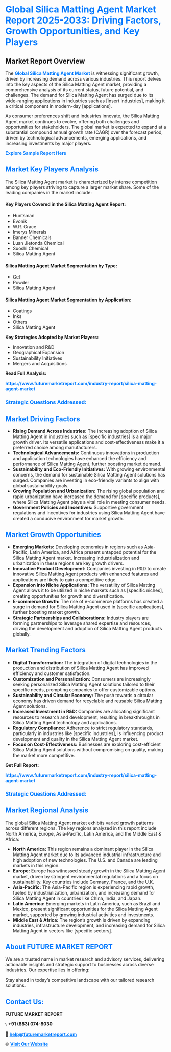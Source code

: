 <h1 style="color: #007BFF;">Global Silica Matting Agent Market Report 2025-2033: Driving Factors, Growth Opportunities, and Key Players</h1>

<section id="overview">
<h2>Market Report Overview</h2>
<p>The <a href="https://www.futuremarketreport.com/industry-report/silica-matting-agent-market" style="color: #007BFF; text-decoration: none;"><strong>Global Silica Matting Agent Market</strong></a> is witnessing significant growth, driven by increasing demand across various industries. This report delves into the key aspects of the Silica Matting Agent market, providing a comprehensive analysis of its current status, future potential, and challenges. The demand for Silica Matting Agent has surged due to its wide-ranging applications in industries such as [insert industries], making it a critical component in modern-day [applications].</p>
<p>As consumer preferences shift and industries innovate, the Silica Matting Agent market continues to evolve, offering both challenges and opportunities for stakeholders. The global market is expected to expand at a substantial compound annual growth rate (CAGR) over the forecast period, driven by technological advancements, emerging applications, and increasing investments by major players.</p>
</section>

<section id="overview">
<p><a href="https://www.futuremarketreport.com/request-sample/reportId=97215" style="color: #007BFF; text-decoration: none;"><strong>Explore Sample Report Here</strong></a></p>
</section>

<section id="key-players">
<h2 style="color: #007BFF;">Market Key Players Analysis</h2>
<p>The Silica Matting Agent market is characterized by intense competition among key players striving to capture a larger market share. Some of the leading companies in the market include:</p>
<h4>Key Players Covered in the Silica Matting Agent Report:</h4>
<ul><li>Huntsman</li><li>Evonik</li><li>W.R. Grace</li><li>Imerys Minerals</li><li>Banner Chemicals</li><li>Luan Jietonda Chemical</li><li>Suoshi Chemical</li><li>Silica Matting Agent</li></ul>
<h4>Silica Matting Agent Market Segmentation by Type:</h4>
<ul><li>Gel</li><li>Powder</li><li>Silica Matting Agent</li></ul>

<h4>Silica Matting Agent Market Segmentation by Application:</h4>
<ul><li>Coatings</li><li>Inks</li><li>Others</li><li>Silica Matting Agent</li></ul>
<p><strong>Key Strategies Adopted by Market Players:</strong></p>
<ul>
<li>Innovation and R&D</li>
<li>Geographical Expansion</li>
<li>Sustainability Initiatives</li>
<li>Mergers and Acquisitions</li>
</ul>
</section>

<section>
<p><strong>Read Full Analysis: </strong></p><a href="https://www.futuremarketreport.com/industry-report/silica-matting-agent-market" style="color: #007BFF; text-decoration: none;"><strong>https://www.futuremarketreport.com/industry-report/silica-matting-agent-market</strong></a>
<h3 style="color: #007BFF;">Strategic Questions Addressed:</h3>
</section>

<section id="driving-factors">
<h2 style="color: #007BFF;">Market Driving Factors</h2>
<ul>
<li><strong>Rising Demand Across Industries:</strong> The increasing adoption of Silica Matting Agent in industries such as [specific industries] is a major growth driver. Its versatile applications and cost-effectiveness make it a preferred choice among manufacturers.</li>
<li><strong>Technological Advancements:</strong> Continuous innovations in production and application technologies have enhanced the efficiency and performance of Silica Matting Agent, further boosting market demand.</li>
<li><strong>Sustainability and Eco-Friendly Initiatives:</strong> With growing environmental concerns, the demand for sustainable Silica Matting Agent solutions has surged. Companies are investing in eco-friendly variants to align with global sustainability goals.</li>
<li><strong>Growing Population and Urbanization:</strong> The rising global population and rapid urbanization have increased the demand for [specific products], where Silica Matting Agent plays a vital role in meeting consumer needs.</li>
<li><strong>Government Policies and Incentives:</strong> Supportive government regulations and incentives for industries using Silica Matting Agent have created a conducive environment for market growth.</li>
</ul>
</section>

<section id="growth-opportunities">
<h2 style="color: #007BFF;">Market Growth Opportunities</h2>
<ul>
<li><strong>Emerging Markets:</strong> Developing economies in regions such as Asia-Pacific, Latin America, and Africa present untapped potential for the Silica Matting Agent market. Increasing industrialization and urbanization in these regions are key growth drivers.</li>
<li><strong>Innovative Product Development:</strong> Companies investing in R&D to create innovative Silica Matting Agent products with enhanced features and applications are likely to gain a competitive edge.</li>
<li><strong>Expansion into Niche Applications:</strong> The versatility of Silica Matting Agent allows it to be utilized in niche markets such as [specific niches], creating opportunities for growth and diversification.</li>
<li><strong>E-commerce Growth:</strong> The rise of e-commerce platforms has created a surge in demand for Silica Matting Agent used in [specific applications], further boosting market growth.</li>
<li><strong>Strategic Partnerships and Collaborations:</strong> Industry players are forming partnerships to leverage shared expertise and resources, driving the development and adoption of Silica Matting Agent products globally.</li>
</ul>
</section>

<section id="trending-factors">
<h2 style="color: #007BFF;">Market Trending Factors</h2>
<ul>
<li><strong>Digital Transformation:</strong> The integration of digital technologies in the production and distribution of Silica Matting Agent has improved efficiency and customer satisfaction.</li>
<li><strong>Customization and Personalization:</strong> Consumers are increasingly seeking personalized Silica Matting Agent solutions tailored to their specific needs, prompting companies to offer customizable options.</li>
<li><strong>Sustainability and Circular Economy:</strong> The push towards a circular economy has driven demand for recyclable and reusable Silica Matting Agent solutions.</li>
<li><strong>Increased Investment in R&D:</strong> Companies are allocating significant resources to research and development, resulting in breakthroughs in Silica Matting Agent technology and applications.</li>
<li><strong>Regulatory Compliance:</strong> Adherence to strict regulatory standards, particularly in industries like [specific industries], is influencing product development and quality in the Silica Matting Agent market.</li>
<li><strong>Focus on Cost-Effectiveness:</strong> Businesses are exploring cost-efficient Silica Matting Agent solutions without compromising on quality, making the market more competitive.</li>
</ul>
</section>

<section>
<p><strong>Get Full Report: </strong></p><a href="https://www.futuremarketreport.com/industry-report/silica-matting-agent-market" style="color: #007BFF; text-decoration: none;"><strong>https://www.futuremarketreport.com/industry-report/silica-matting-agent-market</strong></a>
<h3 style="color: #007BFF;">Strategic Questions Addressed:</h3>
</section>


<section id="regional-analysis">
<h2 style="color: #007BFF;">Market Regional Analysis</h2>
<p>The global Silica Matting Agent market exhibits varied growth patterns across different regions. The key regions analyzed in this report include North America, Europe, Asia-Pacific, Latin America, and the Middle East & Africa:</p>
<ul>
<li><strong>North America:</strong> This region remains a dominant player in the Silica Matting Agent market due to its advanced industrial infrastructure and high adoption of new technologies. The U.S. and Canada are leading markets in this region.</li>
<li><strong>Europe:</strong> Europe has witnessed steady growth in the Silica Matting Agent market, driven by stringent environmental regulations and a focus on sustainability. Key countries include Germany, France, and the U.K.</li>
<li><strong>Asia-Pacific:</strong> The Asia-Pacific region is experiencing rapid growth, fueled by industrialization, urbanization, and increasing demand for Silica Matting Agent in countries like China, India, and Japan.</li>
<li><strong>Latin America:</strong> Emerging markets in Latin America, such as Brazil and Mexico, present significant opportunities for the Silica Matting Agent market, supported by growing industrial activities and investments.</li>
<li><strong>Middle East & Africa:</strong> The region’s growth is driven by expanding industries, infrastructure development, and increasing demand for Silica Matting Agent in sectors like [specific sectors].</li>
</ul>
</section>

<footer>
<h2 style="color: #007BFF;">About FUTURE MARKET REPORT</h2>
<p>We are a trusted name in market research and advisory services, delivering actionable insights and strategic support to businesses across diverse industries. Our expertise lies in offering:</p>

<p>Stay ahead in today’s competitive landscape with our tailored research solutions.</p>

<h2 style="color: #007BFF;">Contact Us:</h2>
<p><strong>FUTURE MARKET REPORT</strong></p>
<p>📞 <strong>+91 (883) 074-8030</strong></p>
<p>📧 <strong><a href="mailto:help@futuremarketreport.com" style="color: #007BFF;">help@futuremarketreport.com</a></strong></p>
<p>🌐 <strong><a href="https://www.futuremarketreport.com/" style="color: #007BFF;">Visit Our Website</a></strong></p>
</footer>